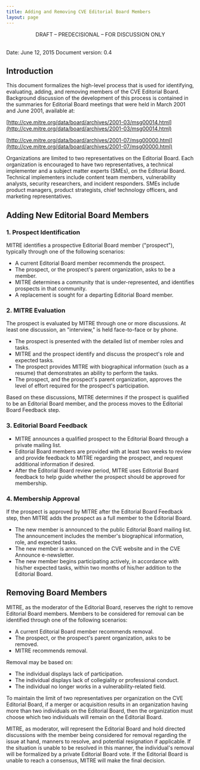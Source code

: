 ```yaml
---
title: Adding and Removing CVE Editorial Board Members
layout: page
---
```

<center>DRAFT – PREDECISIONAL – FOR DISCUSSION ONLY</center>
<br>

Date: June 12, 2015
Document version: 0.4

## Introduction
This document formalizes the high-level process that is used for identifying, evaluating, adding, and removing members of the CVE Editorial Board. Background discussion of the development of this process is contained in the summaries for Editorial Board meetings that were held in March 2001 and June 2001, available at:

[http://cve.mitre.org/data/board/archives/2001-03/msg00014.html](http://cve.mitre.org/data/board/archives/2001-03/msg00014.html)

[http://cve.mitre.org/data/board/archives/2001-07/msg00000.html](http://cve.mitre.org/data/board/archives/2001-07/msg00000.html)

Organizations are limited to two representatives on the Editorial Board. Each organization is encouraged to have two representatives, a technical implementer and a subject matter experts (SMEs), on the Editorial Board. Technical implementers include content team members, vulnerability analysts, security researchers, and incident responders. SMEs include product managers, product strategists, chief technology officers, and marketing representatives.

## Adding New Editorial Board Members

### 1. Prospect Identification
MITRE identifies a prospective Editorial Board member ("prospect"), typically through one of the following scenarios:

- A current Editorial Board member recommends the prospect.
- The prospect, or the prospect's parent organization, asks to be a member.
- MITRE determines a community that is under-represented, and identifies prospects in that community.
- A replacement is sought for a departing Editorial Board member.

### 2. MITRE Evaluation
The prospect is evaluated by MITRE through one or more discussions. At least one discussion, an "interview," is held face-to-face or by phone.

- The prospect is presented with the detailed list of member roles and tasks.
- MITRE and the prospect identify and discuss the prospect's role and expected tasks.
- The prospect provides MITRE with biographical information (such as a resume) that demonstrates an ability to perform the tasks.
- The prospect, and the prospect's parent organization, approves the level of effort required for the prospect's participation.

Based on these discussions, MITRE determines if the prospect is qualified to be an Editorial Board member, and the process moves to the Editorial Board Feedback step.

### 3. Editorial Board Feedback
- MITRE announces a qualified prospect to the Editorial Board through a private mailing list.
- Editorial Board members are provided with at least two weeks to review and provide feedback to MITRE regarding the prospect, and request additional information if desired.
- After the Editorial Board review period, MITRE uses Editorial Board feedback to help guide whether the prospect should be approved for membership.

### 4. Membership Approval
If the prospect is approved by MITRE after the Editorial Board Feedback step, then MITRE adds the prospect as a full member to the Editorial Board.

- The new member is announced to the public Editorial Board mailing list. The announcement includes the member's biographical information, role, and expected tasks.
- The new member is announced on the CVE website and in the CVE Announce e-newsletter.
- The new member begins participating actively, in accordance with his/her expected tasks, within two months of his/her addition to the Editorial Board.

## Removing Board Members
MITRE, as the moderator of the Editorial Board, reserves the right to remove Editorial Board members. Members to be considered for removal can be identified through one of the following scenarios:

- A current Editorial Board member recommends removal.
- The prospect, or the prospect's parent organization, asks to be removed.
- MITRE recommends removal.

Removal may be based on:

- The individual displays lack of participation.
- The individual displays lack of collegiality or professional conduct.
- The individual no longer works in a vulnerability-related field.

To maintain the limit of two representatives per organization on the CVE Editorial Board, if a merger or acquisition results in an organization having more than two individuals on the Editorial Board, then the organization must choose which two individuals will remain on the Editorial Board.

MITRE, as moderator, will represent the Editorial Board and hold directed discussions with the member being considered for removal regarding the issue at hand, manners to resolve, and potential resignation if applicable. If the situation is unable to be resolved in this manner, the individual's removal will be formalized by a private Editorial Board vote. If the Editorial Board is unable to reach a consensus, MITRE will make the final decision.
